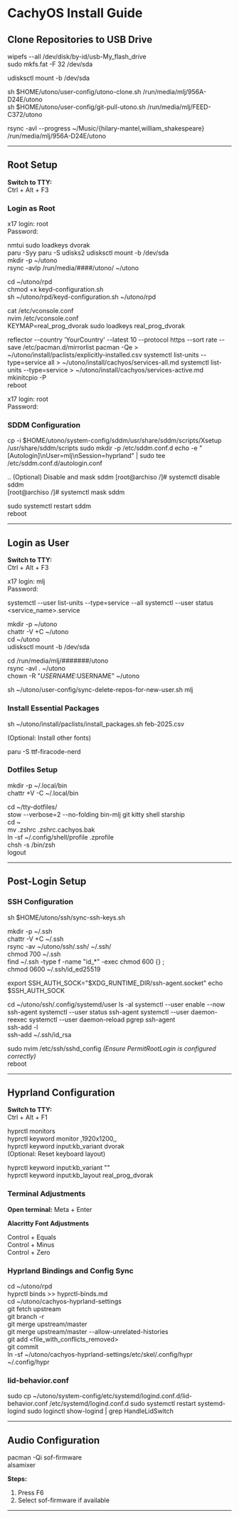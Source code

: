 # CachyOS Install Guide

## Clone Repositories to USB Drive

wipefs --all /dev/disk/by-id/usb-My_flash_drive  
sudo mkfs.fat -F 32 /dev/sda  

udisksctl mount -b /dev/sda  

sh $HOME/utono/user-config/utono-clone.sh /run/media/mlj/956A-D24E/utono  
sh $HOME/utono/user-config/git-pull-utono.sh /run/media/mlj/FEED-C372/utono  

rsync -avl --progress ~/Music/{hilary-mantel,william_shakespeare} /run/media/mlj/956A-D24E/utono  

---

## Root Setup

**Switch to TTY:**  
Ctrl + Alt + F3

### Login as Root  

x17 login: root  
Password:  

nmtui
sudo loadkeys dvorak  
paru -Syy
paru -S udisks2
udisksctl mount -b /dev/sda  
mkdir -p ~/utono  
rsync -avlp /run/media/####/utono/ ~/utono  

cd ~/utono/rpd  
chmod +x keyd-configuration.sh  
sh ~/utono/rpd/keyd-configuration.sh ~/utono/rpd  
<!-- localectl status   -->
<!-- sudo localectl set-x11-keymap real_prog_dvorak   -->
cat /etc/vconsole.conf  
nvim /etc/vconsole.conf  
    KEYMAP=real_prog_dvorak
sudo loadkeys real_prog_dvorak  

reflector --country 'YourCountry' --latest 10 --protocol https --sort rate --save /etc/pacman.d/mirrorlist
pacman -Qe > ~/utono/install/paclists/explicitly-installed.csv
systemctl list-units --type=service all > ~/utono/install/cachyos/services-all.md
systemctl list-units --type=service > ~/utono/install/cachyos/services-active.md
mkinitcpio -P  
reboot








x17 login: root  
Password:  

### SDDM Configuration

cp -i $HOME/utono/system-config/sddm/usr/share/sddm/scripts/Xsetup /usr/share/sddm/scripts
sudo mkdir -p /etc/sddm.conf.d
echo -e "[Autologin]\nUser=mlj\nSession=hyprland" | sudo tee /etc/sddm.conf.d/autologin.conf

.. (Optional) Disable and mask sddm
[root@archiso /]# systemctl disable sddm  
[root@archiso /]# systemctl mask sddm  

sudo systemctl restart sddm  
reboot  

---

## Login as User

**Switch to TTY:**  
Ctrl + Alt + F3

x17 login: mlj  
Password:  

systemctl --user list-units --type=service --all
systemctl --user status <service_name>.service

mkdir -p ~/utono  
chattr -V +C ~/utono  
cd ~/utono  
udisksctl mount -b /dev/sda  

cd /run/media/mlj/#######/utono  
rsync -avl . ~/utono  
chown -R "$USERNAME:$USERNAME" ~/utono  

sh ~/utono/user-config/sync-delete-repos-for-new-user.sh mlj  

### Install Essential Packages  
<!-- paru -S --needed blueman git-delta kitty libnotify ripgrep socat starship stow zoxide ttf-jetbrains-mono-nerd   -->

sh ~/utono/install/paclists/install_packages.sh feb-2025.csv

(Optional: Install other fonts)

paru -S ttf-firacode-nerd  

### Dotfiles Setup  

mkdir -p ~/.local/bin  
chattr +V -C ~/.local/bin  

cd ~/tty-dotfiles/  
stow --verbose=2 --no-folding bin-mlj git kitty shell starship  
cd ~  
mv .zshrc .zshrc.cachyos.bak  
ln -sf ~/.config/shell/profile .zprofile  
chsh -s /bin/zsh  
logout  

---

## Post-Login Setup

### SSH Configuration  

sh $HOME/utono/ssh/sync-ssh-keys.sh  

mkdir -p ~/.ssh  
chattr -V +C ~/.ssh  
rsync -av ~/utono/ssh/.ssh/ ~/.ssh/  
chmod 700 ~/.ssh  
find ~/.ssh -type f -name "id_*" -exec chmod 600 {} \;  
chmod 0600 ~/.ssh/id_ed25519  

export SSH_AUTH_SOCK="$XDG_RUNTIME_DIR/ssh-agent.socket"
echo $SSH_AUTH_SOCK

cd ~/utono/ssh/.config/systemd/user
ls -al
systemctl --user enable --now ssh-agent
systemctl --user status ssh-agent
systemctl --user daemon-reexec
systemctl --user daemon-reload
pgrep ssh-agent  
ssh-add -l  
ssh-add ~/.ssh/id_rsa  

sudo nvim /etc/ssh/sshd_config *(Ensure PermitRootLogin is configured correctly)*  
reboot  

---

## Hyprland Configuration

**Switch to TTY:**  
Ctrl + Alt + F1  

hyprctl monitors  
hyprctl keyword monitor ,1920x1200,,  
hyprctl keyword input:kb_variant dvorak  
(Optional: Reset keyboard layout)  

hyprctl keyword input:kb_variant ""  
hyprctl keyword input:kb_layout real_prog_dvorak  

### Terminal Adjustments  
**Open terminal:** Meta + Enter  

**Alacritty Font Adjustments**  

Control + Equals  
Control + Minus  
Control + Zero  

### Hyprland Bindings and Config Sync  

cd ~/utono/rpd  
hyprctl binds >> hyprctl-binds.md  
cd ~/utono/cachyos-hyprland-settings  
git fetch upstream  
git branch -r  
git merge upstream/master  
git merge upstream/master --allow-unrelated-histories  
git add <file_with_conflicts_removed>  
git commit  
ln -sf ~/utono/cachyos-hyprland-settings/etc/skel/.config/hypr ~/.config/hypr
<!-- sh $HOME/utono/user-config/link_hyprland_settings.sh   -->

### lid-behavior.conf

sudo cp ~/utono/system-config/etc/systemd/logind.conf.d/lid-behavior.conf /etc/systemd/logind.conf.d
sudo systemctl restart systemd-logind
sudo loginctl show-logind | grep HandleLidSwitch



---

## Audio Configuration

pacman -Qi sof-firmware  
alsamixer  

**Steps:**  
1. Press F6  
2. Select sof-firmware if available  

---

